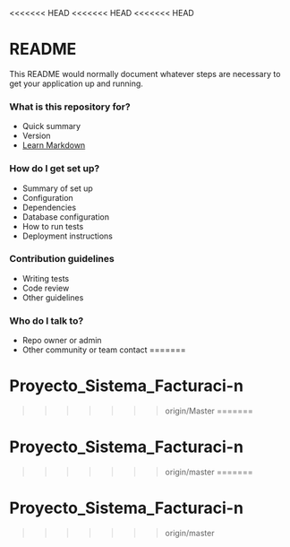 <<<<<<< HEAD
<<<<<<< HEAD
<<<<<<< HEAD
# README #

This README would normally document whatever steps are necessary to get your application up and running.

### What is this repository for? ###

* Quick summary
* Version
* [Learn Markdown](https://bitbucket.org/tutorials/markdowndemo)

### How do I get set up? ###

* Summary of set up
* Configuration
* Dependencies
* Database configuration
* How to run tests
* Deployment instructions

### Contribution guidelines ###

* Writing tests
* Code review
* Other guidelines

### Who do I talk to? ###

* Repo owner or admin
* Other community or team contact
=======
# Proyecto_Sistema_Facturaci-n
>>>>>>> origin/Master
=======
# Proyecto_Sistema_Facturaci-n
>>>>>>> origin/master
=======
# Proyecto_Sistema_Facturaci-n
>>>>>>> origin/master
